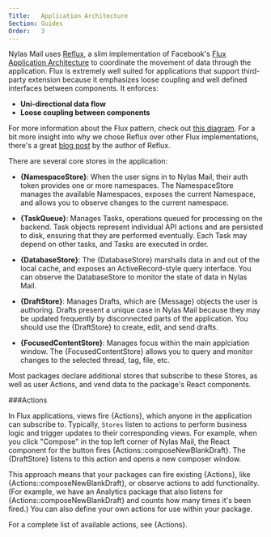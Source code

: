 ```yaml
---
Title:   Application Architecture
Section: Guides
Order:   3
---
```


Nylas Mail uses [Reflux](https://github.com/spoike/refluxjs), a slim implementation of Facebook's [Flux Application Architecture](https://facebook.github.io/flux/) to coordinate the movement of data through the application. Flux is extremely well suited for applications that support third-party extension because it emphasizes loose coupling and well defined interfaces between components. It enforces:

- **Uni-directional data flow**
- **Loose coupling between components**

For more information about the Flux pattern, check out [this diagram](https://facebook.github.io/flux/docs/overview.html#structure-and-data-flow). For a bit more insight into why we chose Reflux over other Flux implementations, there's a great [blog post](http://spoike.ghost.io/deconstructing-reactjss-flux/) by the author of Reflux.

There are several core stores in the application:

- **{NamespaceStore}**: When the user signs in to Nylas Mail, their auth token provides one or more namespaces. The NamespaceStore manages the available Namespaces, exposes the current Namespace, and allows you to observe changes to the current namespace.

- **{TaskQueue}**: Manages Tasks, operations queued for processing on the backend. Task objects represent individual API actions and are persisted to disk, ensuring that they are performed eventually. Each Task may depend on other tasks, and Tasks are executed in order.

- **{DatabaseStore}**: The {DatabaseStore} marshalls data in and out of the local cache, and exposes an ActiveRecord-style query interface. You can observe the DatabaseStore to monitor the state of data in Nylas Mail.

- **{DraftStore}**: Manages Drafts, which are {Message} objects the user is authoring. Drafts present a unique case in Nylas Mail because they may be updated frequently by disconnected parts of the application. You should use the {DraftStore} to create, edit, and send drafts.

- **{FocusedContentStore}**: Manages focus within the main applciation window. The {FocusedContentStore} allows you to query and monitor changes to the selected thread, tag, file, etc.

Most packages declare additional stores that subscribe to these Stores, as well as user Actions, and vend data to the package's React components.


###Actions

In Flux applications, views fire {Actions}, which anyone in the application can subscribe to. Typically, `Stores` listen to actions to perform business logic and trigger updates to their corresponding views. For example, when you click "Compose" in the top left corner of Nylas Mail, the React component for the button fires {Actions::composeNewBlankDraft}. The {DraftStore} listens to this action and opens a new composer window.

This approach means that your packages can fire existing {Actions}, like {Actions::composeNewBlankDraft}, or observe actions to add functionality. (For example, we have an Analytics package that also listens for {Actions::composeNewBlankDraft} and counts how many times it's been fired.) You can also define your own actions for use within your package.

For a complete list of available actions, see {Actions}.
